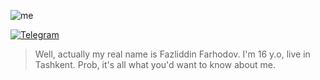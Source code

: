 ![me](https://i.imgur.com/lzEwdOW.jpeg)

[![Telegram](https://img.icons8.com/fluency/40/000000/telegram-app.png)](https://t.me/the_farkhodov)

> Well, actually my real name is Fazliddin Farhodov. I'm 16 y.o, live in Tashkent. Prob, it's all what you'd want to know about me.
